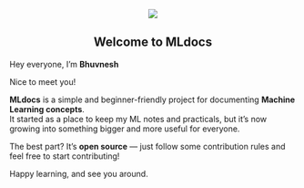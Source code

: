 <p align="center">
  <a href="https://skillicons.dev">
    <img src="https://skillicons.dev/icons?i=ts,next,md,git" />
  </a>
</p>

<h2 align="center">Welcome to MLdocs </h2>

Hey everyone, I’m **Bhuvnesh**

Nice to meet you!

**MLdocs** is a simple and beginner-friendly project for documenting **Machine Learning concepts**.  
It started as a place to keep my ML notes and practicals, but it’s now growing into something bigger and more useful for everyone.

The best part? It’s **open source** — just follow some contribution rules and feel free to start contributing!

Happy learning, and see you around.
